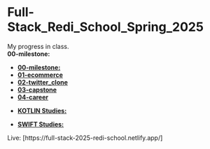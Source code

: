 # Full-Stack_Redi_School_Spring_2025

My progress in class. 
<br>
<b>00-milestone:</b> <br>
<ul>
  <li><a href="https://www.example.com](https://github.com/Lilian-CR/Full-Stack_Redi_School_Spring_2025/blob/00-milestone/00-milestone.html"><b>00-milestone:</b></a></li>
  <li><a href="https://www.example.com"><b>01-ecommerce</b></a></li>
  <li><a href="https://www.example.com"><b>02-twitter_clone</b></a></li>
  <li><a href="https://www.example.com"><b>03-capstone</b></a></li>
  <li><a href="https://www.example.com"><b>04-career</b></a></li>
</ul>
<ul>
  <li><a href="https://www.example.com"><b>KOTLIN Studies:</b></a></li>
</ul>
<ul>
  <li><a href="https://www.example.com"><b>SWIFT Studies:</b></a></li>
</ul>
Live: [https://full-stack-2025-redi-school.netlify.app/]
